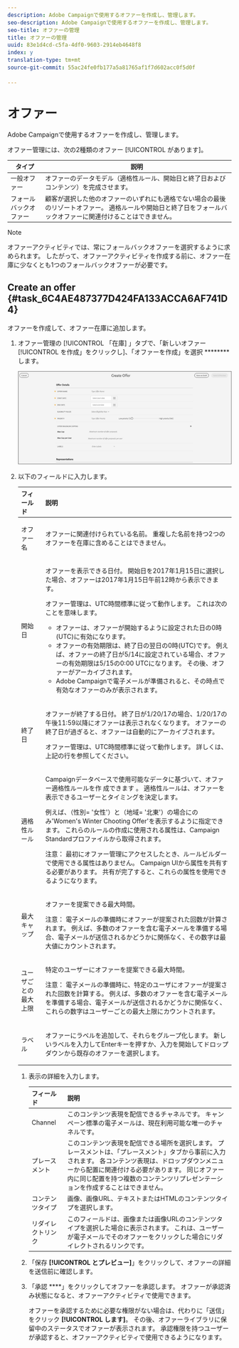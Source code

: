 ```yaml
---
description: Adobe Campaignで使用するオファーを作成し、管理します。
seo-description: Adobe Campaignで使用するオファーを作成し、管理します。
seo-title: オファーの管理
title: オファーの管理
uuid: 83e1d4cd-c5fa-4df0-9603-2914eb4648f8
index: y
translation-type: tm+mt
source-git-commit: 55ac24fe0fb177a5a81765af1f7d602acc0f5d0f

---
```



# オファー

Adobe Campaignで使用するオファーを作成し、管理します。

オファー管理には、次の2種類のオファー [!UICONTROL があります]。

| タイプ | 説明 |
|---|---|
| 一般オファー | オファーのデータモデル（適格性ルール、開始日と終了日およびコンテンツ）を完成させます。 |
| フォールバックオファー | 顧客が選択した他のオファーのいずれにも適格でない場合の最後のリゾートオファー。 適格ルールや開始日と終了日をフォールバックオファーに関連付けることはできません。 |

>[!NOTE]
>
>オファーアクティビティでは、常にフォールバックオファーを選択するように求められます。 したがって、オファーアクティビティを作成する前に、オファー在庫に少なくとも1つのフォールバックオファーが必要です。

## Create an offer {#task_6C4AE487377D424FA133ACCA6AF741D4}

オファーを作成して、オファー在庫に追加します。

1. オファー管理の [!UICONTROL 「在庫] 」タブで、「新しいオファー [!UICONTROL を作成」をクリックし]、「オファーを作成」を選択 ********します。

   ![](assets/create-offerx.png)

1. 以下のフィールドに入力します。

   <table id="table_60A4001CE9F34422ACB59FB62C9CBDCD">
<thead> 
  <tr> 
   <th colname="col1" class="entry"> フィールド </th> 
   <th colname="col2" class="entry"> 説明 </th> 
  </tr>
 </thead>
 <tbody> 
  <tr> 
   <td colname="col1"> <p>オファー名 </p> </td> 
   <td colname="col2"> <p>オファーに関連付けられている名前。 重複した名前を持つ2つのオファーを在庫に含めることはできません。 </p> </td> 
  </tr> 
  <tr> 
   <td colname="col1"> <p>開始日 </p> </td> 
   <td colname="col2"> <p>オファーを表示できる日付。 開始日を2017年1月15日に選択した場合、オファーは2017年1月15日午前12時から表示できます。 </p> <p>オファー管理は、UTC時間標準に従って動作します。 これは次のことを意味します。 </p> <p> 
     <ul id="ul_A9D49B4405F34E6DA8FB52A13437F799"> 
      <li id="li_9490D092B235479A981FC2D5DD0B17B4">オファーは、オファーが開始するように設定された日の0時(UTC)に有効になります。 </li> 
      <li id="li_C28BB1FEB9E1495593826403CF5F67A9">オファーの有効期限は、終了日の翌日の0時(UTC)です。 例えば、オファーの終了日が5/14に設定されている場合、オファーの有効期限は5/15の0:00 UTCになります。 その後、オファーがアーカイブされます。 </li> 
      <li id="li_D3F7DCD1BF75410A8F4F5BC468B667AB">Adobe Campaignで電子メールが準備されると、その時点で有効なオファーのみが表示されます。 </li> 
     </ul> </p> </td> 
  </tr> 
  <tr> 
   <td colname="col1"> <p>終了日 </p> </td> 
   <td colname="col2"> <p>オファーが終了する日付。 終了日が1/20/17の場合、1/20/17の午後11:59以降にオファーは表示されなくなります。 オファーの終了日が過ぎると、オファーは自動的にアーカイブされます。 </p><p>オファー管理は、UTC時間標準に従って動作します。 詳しくは、上記の行を参照してください。 </p></td> 
  </tr> 
  <tr> 
   <td colname="col1"> <p>適格性ルール </p> </td> 
   <td colname="col2"> <p>Campaignデータベースで使用可能なデータに基づいて、オファー適格性ルールを作 <span class="keyword"> 成できます</span> 。 適格性ルールは、オファーを表示できるユーザーとタイミングを決定します。 </p> <p>例えば、（性別= '女性'）と（地域= '北東'）の場合にのみ'Women's Winter Chooting Offer'を表示するように指定できます。 これらのルールの作成に使用される属性は、Campaign Standardプロファイルから取得されます。 </p> <p>注意： 最初にオファー管理にアクセスしたとき、ルールビルダーで使用できる属性はありません。 Campaign UIから属性を共有する必要があります。 共有が完了すると、これらの属性を使用できるようになります。 </p></td> 
  </tr> 
  <tr> 
   <td colname="col1"> <p>最大キャップ </p> </td> 
   <td colname="col2"> <p>オファーを提案できる最大時間。 </p> <p>注意： 電子メールの準備時にオファーが提案された回数が計算されます。 例えば、多数のオファーを含む電子メールを準備する場合、電子メールが送信されるかどうかに関係なく、その数字は最大値にカウントされます。 </p></td> 
  </tr> 
  <tr> 
   <td colname="col1"> <p>ユーザごとの最大上限 </p> </td> 
   <td colname="col2"> <p>特定のユーザーにオファーを提案できる最大時間。 </p> <p>注意： 電子メールの準備時に、特定のユーザにオファーが提案された回数を計算する。 例えば、多数のオファーを含む電子メールを準備する場合、電子メールが送信されるかどうかに関係なく、これらの数字はユーザーごとの最大上限にカウントされます。</p> </td> 
  </tr> 
  <tr> 
   <td colname="col1"> <p>ラベル </p> </td> 
   <td colname="col2"> <p>オファーにラベルを追加して、それらをグループ化します。 新しいラベルを入力してEnterキーを押すか、入力を開始してドロップダウンから既存のオファーを選択します。 </p> </td> 
  </tr> 
 </tbody> 
</table>

1. 表示の詳細を入力します。

   | フィールド | 説明 |
   |---|---|
   | Channel | このコンテンツ表現を配信できるチャネルです。 キャンペーン標準の電子メールは、現在利用可能な唯一のチャネルです。 |
   | プレースメント | このコンテンツ表現を配信できる場所を選択します。 プレースメントは、「プレースメント」タブから事前に入力されます。 各コンテンツ表現は、ドロップダウンメニューから配置に関連付ける必要があります。 同じオファー内に同じ配置を持つ複数のコンテンツリプレゼンテーションを作成することはできません。 |
   | コンテンツタイプ | 画像、画像URL、テキストまたはHTMLのコンテンツタイプを選択します。 |
   | リダイレクトリンク | このフィールドは、画像または画像URLのコンテンツタイプを選択した場合に表示されます。 これは、ユーザーが電子メールでそのオファーをクリックした場合にリダイレクトされるリンクです。 |

1. 「保存 **[!UICONTROL とプレビュー]**」をクリックして、オファーの詳細を送信前に確認します。
1. 「承認 ****」をクリックしてオファーを承認します。 オファーが承認済み状態になると、オファーアクティビティで使用できます。

   オファーを承認するために必要な権限がない場合は、代わりに「送信」をクリック **[!UICONTROL します]**。 その後、オファーライブラリに保留中のステータスでオファーが表示されます。 承認権限を持つユーザーが承認すると、オファーアクティビティで使用できるようになります。
